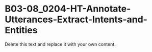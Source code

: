 

# B03-08_0204-HT-Annotate-Utterances-Extract-Intents-and-Entities

Delete this text and replace it with your own content.
